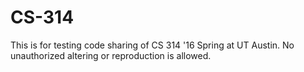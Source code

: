 # CS-314

This is for testing code sharing of CS 314 '16 Spring at UT Austin.
No unauthorized altering or reproduction is allowed.
